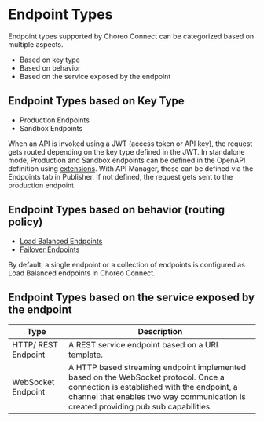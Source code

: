 # Endpoint Types

Endpoint types supported by Choreo Connect can be categorized based on multiple aspects.

- Based on key type
- Based on behavior
- Based on the service exposed by the endpoint

## Endpoint Types based on Key Type

- Production Endpoints
- Sandbox Endpoints

When an API is invoked using a JWT (access token or API key), the request gets routed depending on the key type defined in the JWT. In standalone mode, Production and Sandbox endpoints can be defined in the OpenAPI definition using [extensions]({{base_path}}/deploy-and-publish/deploy-on-gateway/choreo-connect/concepts/as-a-standalone-gateway/#openapi-extensions). With API Manager, these can be defined via the Endpoints tab in Publisher. If not defined, the request gets sent to the production endpoint. 

## Endpoint Types based on behavior (routing policy)

- [Load Balanced Endpoints]({{base_path}}/deploy-and-publish/deploy-on-gateway/choreo-connect/endpoints/load-balanced-endpoints/#load-balanced-endpoints)
- [Failover Endpoints]({{base_path}}/deploy-and-publish/deploy-on-gateway/choreo-connect/endpoints/failover-endpoints/)

By default, a single endpoint or a collection of endpoints is configured as Load Balanced endpoints in Choreo Connect.

## Endpoint Types based on the service exposed by the endpoint


|Type                     |Description                                         |
|-------------------------|----------------------------------------------------|
| HTTP/ REST Endpoint     | A REST service endpoint based on a URI template.   |                  
| WebSocket Endpoint    | A HTTP based streaming endpoint implemented based on the WebSocket protocol. Once a connection is  established with the endpoint, a channel that enables two way communication is created providing pub sub capabilities. |                                                                                                                 

